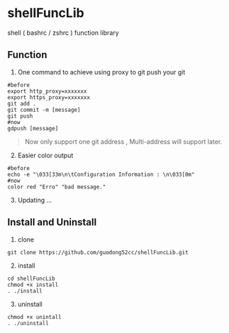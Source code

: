 # shellFuncLib
shell ( bashrc / zshrc ) function library

## Function

1. One command to achieve using proxy to git push your git

```shell
#before
export http_proxy=xxxxxxx
export https_proxy=xxxxxxx
git add .
git commit -m [message]
git push
#now
gdpush [message]
```

> Now only support one git address ,  Multi-address will support later.

2. Easier color output

```shell
#before
echo -e "\033[33m\n\tConfiguration Information : \n\033[0m"
#now
color red "Erro" "bad message."
```

3. Updating …

## Install and Uninstall

1. clone

```shell
git clone https://github.com/guodong52cc/shellFuncLib.git
```

2. install

```
cd shellFuncLib
chmod +x install
. ./install
```

3. uninstall

```shell
chmod +x unintall
. ./uninstall
```

